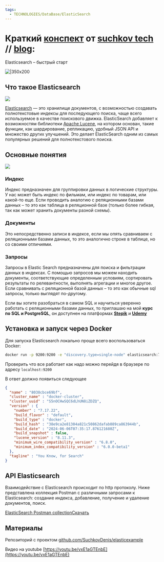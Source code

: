 ```yaml
---
tags:
  - TECHNOLOGIES/DataBase/ElasticSearch
---
```

# Краткий [конспект](https://suchkov.tech/elasticsearch-quick-start/) от [suchkov tech](https://www.youtube.com/@suchkov-tech) // [blog](https://suchkov.tech/blog/):

Elasticsearch – быстрый старт

![|350x200](https://suchkov.tech/wp-content/uploads/2024/08/2100px-Elasticsearch_logo.png)

## Что такое Elasticsearch

![](https://suchkov.tech/wp-content/uploads/2024/08/elastic-what-is-it-1024x617.png)

[Elasticsearch](https://www.elastic.co/elasticsearch/) — это хранилище документов, c возможностью создавать полнотекстовые индексы для последующего поиска, чаще всего используемое в качестве поискового движка. ElasticSearch добавляет к возможностям библиотеки [Apache Lucene](https://lucene.apache.org/), на котором основан, такие функции, как шардирование, репликацию, удобный JSON API и множество других улучшений. Это делает ElasticSearch одним из самых популярных решений для полнотекстового поиска.

## Основные понятия

![](https://suchkov.tech/wp-content/uploads/2024/08/%D0%BE%D1%81%D0%BD%D0%BE%D0%B2%D0%BD%D1%8B%D0%B5-%D0%BF%D0%BE%D0%BD%D1%8F%D1%82%D0%B8%D1%8F-1024x538.png)

### Индекс

Индекс предназначен для группировки данных в логические структуры. У нас может быть индекс по фильмам, или индекс по товарам, или какой-то еще. Если проводить аналогию с реляционными базами данных – то это как таблица в реляционной базе (только более гибкая, так как может хранить документы разной схемы).

### Документы

Это непосредственно записи в индексе, если мы опять сравниваем с реляционными базами данных, то это аналогично строке в таблице, но со своими отличиями.

### Запросы

Запросы в Elastic Search предназначены для поиска и фильтрации данных в индексах. С помощью запросов мы можем находить документы, соответствующие определенным условиям, сортировать результаты по релевантности, выполнять агрегации и многое другое.  
Если сравнивать с реляционной базой данных – то это как обычные sql запросы, только выглядят по-другому.

Если вы хотите разобраться в самом SQL и научиться уверенно работать с реляционными базами данных, то приглашаю на мой **курс по SQL и PostgreSQL**, он доступнен на платформах [**Stepik**](https://stepik.org/a/207878/pay?promo=ddbf70fca27233e4) и [**Udemy**](https://www.udemy.com/course/sql-postgresql/?couponCode=15253750454055F2A858)

## Установка и запуск через Docker

Для запуска Elasticsearch локально проще всего воспользоваться Docker:

```bash
docker run -p 9200:9200 -e "discovery.type=single-node" elasticsearch:7.17.22
```

Проверить что все работает как надо можно перейдя в браузере по адресу `localhost:9200`

В ответ должно появиться следующее

```json
{
  "name" : "8038cbce69bf",
  "cluster_name" : "docker-cluster",
  "cluster_uuid" : "S5nOCHwSQC6dLhUN8iZDZQ",
  "version" : {
    "number" : "7.17.22",
    "build_flavor" : "default",
    "build_type" : "docker",
    "build_hash" : "38e9ca2e81304a821c50862dafab089ca863944b",
    "build_date" : "2024-06-06T07:35:17.876121680Z",
    "build_snapshot" : false,
    "lucene_version" : "8.11.3",
    "minimum_wire_compatibility_version" : "6.8.0",
    "minimum_index_compatibility_version" : "6.0.0-beta1"
  },
  "tagline" : "You Know, for Search"
}
```

## API Elasticsearch

Взаимодействие с Elasticsearch происходит по http протоколу. Ниже представлена коллекция Postman с различными запросами к Elasticsearch: создание индекса, добавление, получение и удаление документов, поиск.

[ElasticSearch Postman collection](https://suchkov.tech/wp-content/uploads/2024/08/ElasticSearch-Postman-collection.zip)[Скачать](https://suchkov.tech/wp-content/uploads/2024/08/ElasticSearch-Postman-collection.zip)

## Материалы

Репозиторий с проектом [github.com/SuchkovDenis/elasticexample](https://github.com/SuchkovDenis/elasticexample)

Видео на youtube [https://youtu.be/vxE1aGTEnbE](https://youtu.be/vxE1aGTEnbE)